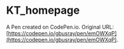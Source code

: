 # KT_homepage

A Pen created on CodePen.io. Original URL: [https://codepen.io/gbusray/pen/emOWXqP](https://codepen.io/gbusray/pen/emOWXqP).

